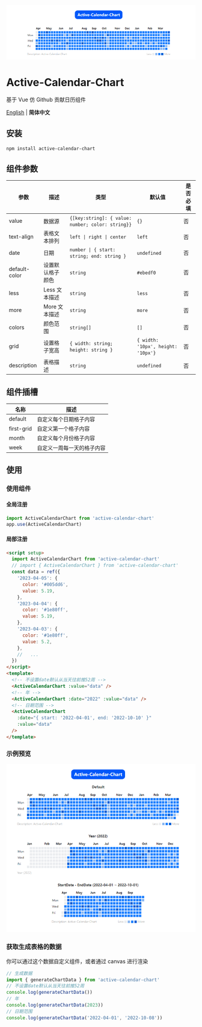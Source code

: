 ![header](./header.png)

# Active-Calendar-Chart

基于 Vue 仿 Github 贡献日历组件

[English](./README.zh-CN.md) | **简体中文**

## 安装

`npm install active-calendar-chart`

## 组件参数

| 参数          | 描述             | 类型                                              | 默认值                             | 是否必填 |
| ------------- | ---------------- | ------------------------------------------------- | ---------------------------------- | -------- |
| value         | 数据源           | `{[key:string]: { value: number; color: string}}` | `{}`                               | 否       |
| text-align    | 表格文本排列     | `left \| right \| center`                         | `left`                             | 否       |
| date          | 日期             | `number \| { start: string; end: string }`        | `undefined`                        | 否       |
| default-color | 设置默认格子颜色 | `string`                                          | `#ebedf0`                          | 否       |
| less          | Less 文本描述    | `string`                                          | `less`                             | 否       |
| more          | More 文本描述    | `string`                                          | `more`                             | 否       |
| colors        | 颜色范围         | `string[]`                                        | `[]`                               | 否       |
| grid          | 设置格子宽高     | `{ width: string; height: string }`               | `{ width: '10px', height: '10px'}` | 否       |
| description   | 表格描述         | `string`                                          | `undefined`                        | 否       |

## 组件插槽

| 名称       | 描述                       |
| ---------- | -------------------------- |
| default    | 自定义每个日期格子内容     |
| first-grid | 自定义第一个格子内容       |
| month      | 自定义每个月份格子内容     |
| week       | 自定义一周每一天的格子内容 |

## 使用

### 使用组件

#### 全局注册

```ts
import ActiveCalendarChart from 'active-calendar-chart'
app.use(ActiveCalendarChart)
```

#### 局部注册

```html
<script setup>
  import ActiveCalendarChart from 'active-calendar-chart'
  // import { ActiveCalendarChart } from 'active-calendar-chart'
  const data = ref({
    '2023-04-05': {
      color: '#005dd6',
      value: 5.19,
    },
    '2023-04-04': {
      color: '#1e80ff',
      value: 5.19,
    },
    '2023-04-03': {
      color: '#1e80ff',
      value: 5.2,
    },
    //   ...
  })
</script>
<template>
  <!-- 不设置date默认从当天往前推52周 -->
  <ActiveCalendarChart :value="data" />
  <!-- 年 -->
  <ActiveCalendarChart :date="2022" :value="data" />
  <!-- 日期范围 -->
  <ActiveCalendarChart
    :date="{ start: '2022-04-01', end: '2022-10-10' }"
    :value="data"
  />
</template>
```

### 示例预览

![demo](./demo.png)

### 获取生成表格的数据

你可以通过这个数据自定义组件，或者通过 canvas 进行渲染

```ts
// 生成数据
import { generateChartData } from 'active-calendar-chart'
// 不设置date默认从当天往前推52周
console.log(generateChartData())
// 年
console.log(generateChartData(2023))
// 日期范围
console.log(generateChartData('2022-04-01', '2022-10-08'))
```
